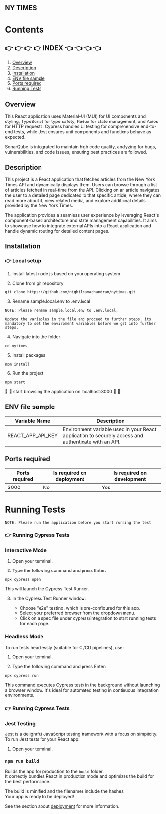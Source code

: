 ## NY TIMES

# Contents

## :point_right: :point_right: :point_right: :point_right: INDEX :point_left: :point_left: :point_left: :point_left:

1. [Overview](#overview)
2. [Description](#description)
3. [Installation](#installation)
4. [ENV file sample ](#env-file-sample)
5. [Ports required](#ports-required)
6. [Running Tests](#running-test)

## Overview

This React application uses Material-UI (MUI) for UI components and styling, TypeScript for type safety, Redux for state management, and Axios for HTTP requests. Cypress handles UI testing for comprehensive end-to-end tests, while Jest ensures unit components and functions behave as expected.

SonarQube is integrated to maintain high code quality, analyzing for bugs, vulnerabilities, and code issues, ensuring best practices are followed.

## Description

This project is a React application that fetches articles from the New York Times API and dynamically displays them. Users can browse through a list of articles fetched in real-time from the API. Clicking on an article navigates the user to a detailed page dedicated to that specific article, where they can read more about it, view related media, and explore additional details provided by the New York Times.

The application provides a seamless user experience by leveraging React's component-based architecture and state management capabilities. It aims to showcase how to integrate external APIs into a React application and handle dynamic routing for detailed content pages.

## Installation

### :point_right: Local setup

1. Install latest node js based on your operating system

2. Clone from git repository

`git clone https://github.com/nighilramachandran/nytimes.git`

3. Rename sample.local.env to .env.local

```
NOTE: Please rename sample.local.env to .env.local;

Update the variables in the file and proceed to further steps. its mandatory to set the enviroment variables before we get into further steps.

```

4. Navigate into the folder

`cd nytimes`

5. Install packages

`npm install`

6. Run the project

`npm start`

:rocket: :rocket: start browsing the application on localhost:3000 :rocket: :rocket:

## ENV file sample

| Variable Name     | Description                                                                                          |
| ----------------- | ---------------------------------------------------------------------------------------------------- |
| REACT_APP_API_KEY | Environment variable used in your React application to securely access and authenticate with an API. |

## Ports required

| Ports required | Is required on deployment | Is required on development |
| -------------- | ------------------------- | -------------------------- |
| 3000           | No                        | Yes                        |

# Running Tests

```
NOTE: Please run the application before you start running the test

```

### :point_right: Running Cypress Tests

### Interactive Mode

1. Open your terminal.

2. Type the following command and press Enter:

`npx cypress open`

This will launch the Cypress Test Runner.

3. In the Cypress Test Runner window:

   - Choose "e2e" testing, which is pre-configured for this app.
   - Select your preferred browser from the dropdown menu.
   - Click on a spec file under cypress/integration to start running tests for each page.

### Headless Mode

To run tests headlessly (suitable for CI/CD pipelines), use:

1. Open your terminal.

2. Type the following command and press Enter:

`npx cypress run`

This command executes Cypress tests in the background without launching a browser window. It's ideal for automated testing in continuous integration environments.

### :point_right: Running Cypress Tests

### Jest Testing

[Jest](https://jestjs.io/) is a delightful JavaScript testing framework with a focus on simplicity. To run Jest tests for your React app:

1. Open your terminal.

### `npm run build`

Builds the app for production to the `build` folder.\
It correctly bundles React in production mode and optimizes the build for the best performance.

The build is minified and the filenames include the hashes.\
Your app is ready to be deployed!

See the section about [deployment](https://facebook.github.io/create-react-app/docs/deployment) for more information.
